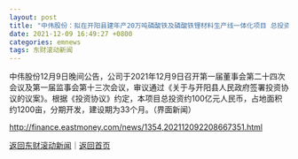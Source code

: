 ```yaml
---
layout: post
title: "中伟股份：拟在开阳县建年产20万吨磷酸铁及磷酸铁锂材料生产线一体化项目 总投资约100亿元"
date: 2021-12-09 16:49:27 +0800
categories: emnews
tags: 东财滚动新闻
---
```


中伟股份12月9日晚间公告，公司于2021年12月9日召开第一届董事会第二十四次会议及第一届监事会第十三次会议，审议通过《关于与开阳县人民政府签署投资协议的议案》。根据《投资协议》约定，本项目总投资约100亿元人民币，占地面积约1200亩，分期开发，建设期为33个月。（界面新闻）

<http://finance.eastmoney.com/news/1354,202112092208667351.html>

[返回东财滚动新闻](//finews.withounder.com/emnews/)｜[返回首页](//finews.withounder.com/)
